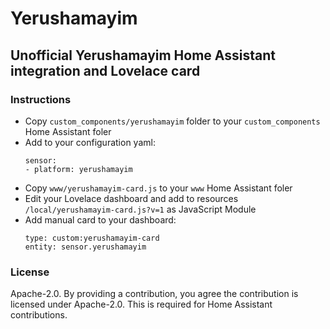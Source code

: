 # Yerushamayim
## Unofficial Yerushamayim Home Assistant integration and Lovelace card

### Instructions
- Copy `custom_components/yerushamayim` folder to your `custom_components` Home Assistant foler
- Add to your configuration yaml:
    ```
    sensor:
    - platform: yerushamayim
    ```
- Copy `www/yerushamayim-card.js` to your `www` Home Assistant foler
- Edit your Lovelace dashboard and add to resources `/local/yerushamayim-card.js?v=1` as JavaScript Module
- Add manual card to your dashboard:
    ```
    type: custom:yerushamayim-card
    entity: sensor.yerushamayim
    ```

### License
Apache-2.0. By providing a contribution, you agree the contribution is licensed under Apache-2.0. This is required for Home Assistant contributions.

